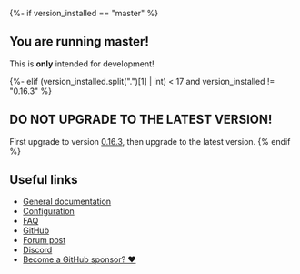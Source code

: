 {%- if version_installed == "master" %}
## You are running master!

This is **only** intended for development!

{%- elif (version_installed.split(".")[1] | int) < 17 and version_installed != "0.16.3" %}
## DO NOT UPGRADE TO THE LATEST VERSION!

First upgrade to version [0.16.3](https://github.com/hacs/integration/releases/tag/0.16.3), then upgrade to the latest version.
{% endif %}
## Useful links

- [General documentation](https://hacs.xyz/)
- [Configuration](https://hacs.xyz/docs/configuration/start)
- [FAQ](https://hacs.xyz/docs/faq/what)
- [GitHub](https://github.com/hacs)
- [Forum post](https://community.home-assistant.io/t/custom-component-hacs/121727)
- [Discord](https://discord.gg/apgchf8)
- [Become a GitHub sponsor? ❤️](https://github.com/sponsors/ludeeus)
